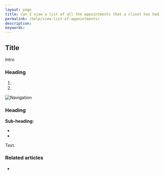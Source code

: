 ```yaml
---
layout: page
title: Can I view a list of all the appointments that a client has had with me?
permalink: /help/view-list-of-appointments/
description:
keywords:
---
```


## Title

Intro

### Heading

1.
2.

![Navigation](images/foldername/file.png)

### Heading

**Sub-heading:**

*
*

Text.

### Related articles

*
